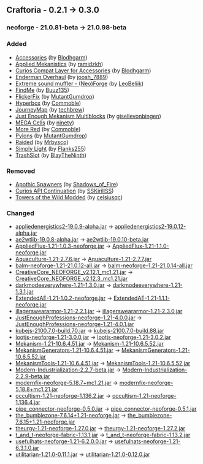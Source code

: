 ## Craftoria - 0.2.1 -> 0.3.0

### neoforge - 21.0.81-beta -> 21.0.98-beta

### Added

  * [Accessories](https://www.curseforge.com/minecraft/mc-mods/accessories) (by [Blodhgarm](https://www.curseforge.com/members/Blodhgarm/projects))
  * [Applied Mekanistics](https://www.curseforge.com/minecraft/mc-mods/applied-mekanistics) (by [ramidzkh](https://www.curseforge.com/members/ramidzkh/projects))
  * [Curios Compat Layer for Accessories](https://www.curseforge.com/minecraft/mc-mods/accessories-cc-layer) (by [Blodhgarm](https://www.curseforge.com/members/Blodhgarm/projects))
  * [Enderman Overhaul](https://www.curseforge.com/minecraft/mc-mods/enderman-overhaul) (by [joosh_7889](https://www.curseforge.com/members/joosh_7889/projects))
  * [Extreme sound muffler - (Neo)Forge](https://www.curseforge.com/minecraft/mc-mods/extreme-sound-muffler) (by [LeoBeliik](https://www.curseforge.com/members/LeoBeliik/projects))
  * [FindMe](https://www.curseforge.com/minecraft/mc-mods/findme) (by [Buuz135](https://www.curseforge.com/members/Buuz135/projects))
  * [FlickerFix](https://www.curseforge.com/minecraft/mc-mods/flickerfix) (by [MutantGumdrop](https://www.curseforge.com/members/MutantGumdrop/projects))
  * [Hyperbox](https://www.curseforge.com/minecraft/mc-mods/hyperbox) (by [Commoble](https://www.curseforge.com/members/Commoble/projects))
  * [JourneyMap](https://www.curseforge.com/minecraft/mc-mods/journeymap) (by [techbrew](https://www.curseforge.com/members/techbrew/projects))
  * [Just Enough Mekanism Multiblocks](https://www.curseforge.com/minecraft/mc-mods/just-enough-mekanism-multiblocks) (by [gisellevonbingen](https://www.curseforge.com/members/gisellevonbingen/projects))
  * [MEGA Cells](https://www.curseforge.com/minecraft/mc-mods/mega-cells) (by [ninety](https://www.curseforge.com/members/ninety/projects))
  * [More Red](https://www.curseforge.com/minecraft/mc-mods/more-red) (by [Commoble](https://www.curseforge.com/members/Commoble/projects))
  * [Pylons](https://www.curseforge.com/minecraft/mc-mods/pylons) (by [MutantGumdrop](https://www.curseforge.com/members/MutantGumdrop/projects))
  * [Raided](https://www.curseforge.com/minecraft/mc-mods/raided) (by [Mrbysco](https://www.curseforge.com/members/Mrbysco/projects))
  * [Simply Light](https://www.curseforge.com/minecraft/mc-mods/simply-light) (by [Flanks255](https://www.curseforge.com/members/Flanks255/projects))
  * [TrashSlot](https://www.curseforge.com/minecraft/mc-mods/trashslot) (by [BlayTheNinth](https://www.curseforge.com/members/BlayTheNinth/projects))

### Removed

  * [Apothic Spawners](https://www.curseforge.com/minecraft/mc-mods/apothic-spawners) (by [Shadows_of_Fire](https://www.curseforge.com/members/Shadows_of_Fire/projects))
  * [Curios API Continuation](https://www.curseforge.com/minecraft/mc-mods/curios-continuation) (by [SSKirillSS](https://www.curseforge.com/members/SSKirillSS/projects))
  * [Towers of the Wild Modded](https://www.curseforge.com/minecraft/mc-mods/towers-of-the-wild-modded) (by [celsiusqc](https://www.curseforge.com/members/celsiusqc/projects))

### Changed

  * [appliedenergistics2-19.0.9-alpha.jar](https://www.curseforge.com/minecraft/mc-mods/applied-energistics-2/files/5524164) -> [appliedenergistics2-19.0.12-alpha.jar](https://www.curseforge.com/minecraft/mc-mods/applied-energistics-2/files/5528874)
  * [ae2wtlib-19.0.8-alpha.jar](https://www.curseforge.com/minecraft/mc-mods/applied-energistics-2-wireless-terminals/files/5503178) -> [ae2wtlib-19.0.10-beta.jar](https://www.curseforge.com/minecraft/mc-mods/applied-energistics-2-wireless-terminals/files/5527543)
  * [AppliedFlux-1.21-1.0.3-neoforge.jar](https://www.curseforge.com/minecraft/mc-mods/applied-flux/files/5509946) -> [AppliedFlux-1.21-1.1.0-neoforge.jar](https://www.curseforge.com/minecraft/mc-mods/applied-flux/files/5531011)
  * [Aquaculture-1.21-2.7.6.jar](https://www.curseforge.com/minecraft/mc-mods/aquaculture/files/5515001) -> [Aquaculture-1.21-2.7.7.jar](https://www.curseforge.com/minecraft/mc-mods/aquaculture/files/5538543)
  * [balm-neoforge-1.21-21.0.12-all.jar](https://www.curseforge.com/minecraft/mc-mods/balm/files/5513938) -> [balm-neoforge-1.21-21.0.14-all.jar](https://www.curseforge.com/minecraft/mc-mods/balm/files/5525369)
  * [CreativeCore_NEOFORGE_v2.12.1_mc1.21.jar](https://www.curseforge.com/minecraft/mc-mods/creativecore/files/5517340) -> [CreativeCore_NEOFORGE_v2.12.3_mc1.21.jar](https://www.curseforge.com/minecraft/mc-mods/creativecore/files/5537865)
  * [darkmodeeverywhere-1.21-1.3.0.jar](https://www.curseforge.com/minecraft/mc-mods/dark-mode-everywhere/files/5486021) -> [darkmodeeverywhere-1.21-1.3.1.jar](https://www.curseforge.com/minecraft/mc-mods/dark-mode-everywhere/files/5523897)
  * [ExtendedAE-1.21-1.0.2-neoforge.jar](https://www.curseforge.com/minecraft/mc-mods/ex-pattern-provider/files/5525907) -> [ExtendedAE-1.21-1.1.1-neoforge.jar](https://www.curseforge.com/minecraft/mc-mods/ex-pattern-provider/files/5536982)
  * [illagersweararmor-1.21-2.2.1.jar](https://www.curseforge.com/minecraft/mc-mods/illagers-wear-armor/files/5446383) -> [illagersweararmor-1.21-2.3.0.jar](https://www.curseforge.com/minecraft/mc-mods/illagers-wear-armor/files/5538867)
  * [JustEnoughProfessions-neoforge-1.21-4.0.0.jar](https://www.curseforge.com/minecraft/mc-mods/just-enough-professions-jep/files/5438693) -> [JustEnoughProfessions-neoforge-1.21-4.0.1.jar](https://www.curseforge.com/minecraft/mc-mods/just-enough-professions-jep/files/5539090)
  * [kubejs-2100.7.0-build.70.jar](https://www.curseforge.com/minecraft/mc-mods/kubejs/files/5499641) -> [kubejs-2100.7.0-build.88.jar](https://www.curseforge.com/minecraft/mc-mods/kubejs/files/5536075)
  * [lootjs-neoforge-1.21-3.0.0.jar](https://www.curseforge.com/minecraft/mc-mods/lootjs/files/5508800) -> [lootjs-neoforge-1.21-3.0.2.jar](https://www.curseforge.com/minecraft/mc-mods/lootjs/files/5537235)
  * [Mekanism-1.21-10.6.4.51.jar](https://www.curseforge.com/minecraft/mc-mods/mekanism/files/5516546) -> [Mekanism-1.21-10.6.5.52.jar](https://www.curseforge.com/minecraft/mc-mods/mekanism/files/5523554)
  * [MekanismGenerators-1.21-10.6.4.51.jar](https://www.curseforge.com/minecraft/mc-mods/mekanism-generators/files/5516549) -> [MekanismGenerators-1.21-10.6.5.52.jar](https://www.curseforge.com/minecraft/mc-mods/mekanism-generators/files/5523557)
  * [MekanismTools-1.21-10.6.4.51.jar](https://www.curseforge.com/minecraft/mc-mods/mekanism-tools/files/5516550) -> [MekanismTools-1.21-10.6.5.52.jar](https://www.curseforge.com/minecraft/mc-mods/mekanism-tools/files/5523558)
  * [Modern-Industrialization-2.2.7-beta.jar](https://www.curseforge.com/minecraft/mc-mods/modern-industrialization/files/5521722) -> [Modern-Industrialization-2.2.9-beta.jar](https://www.curseforge.com/minecraft/mc-mods/modern-industrialization/files/5529060)
  * [modernfix-neoforge-5.18.7+mc1.21.jar](https://www.curseforge.com/minecraft/mc-mods/modernfix/files/5515336) -> [modernfix-neoforge-5.18.8+mc1.21.jar](https://www.curseforge.com/minecraft/mc-mods/modernfix/files/5527238)
  * [occultism-1.21-neoforge-1.136.2.jar](https://www.curseforge.com/minecraft/mc-mods/occultism/files/5525534) -> [occultism-1.21-neoforge-1.136.4.jar](https://www.curseforge.com/minecraft/mc-mods/occultism/files/5534509)
  * [pipe_connector-neoforge-0.5.0.jar](https://www.curseforge.com/minecraft/mc-mods/pipe-connector/files/5538204) -> [pipe_connector-neoforge-0.5.1.jar](https://www.curseforge.com/minecraft/mc-mods/pipe-connector/files/5538621)
  * [the_bumblezone-7.6.14+1.21-neoforge.jar](https://www.curseforge.com/minecraft/mc-mods/the-bumblezone-forge/files/5518311) -> [the_bumblezone-7.6.15+1.21-neoforge.jar](https://www.curseforge.com/minecraft/mc-mods/the-bumblezone-forge/files/5524515)
  * [theurgy-1.21-neoforge-1.27.0.jar](https://www.curseforge.com/minecraft/mc-mods/theurgy/files/5516551) -> [theurgy-1.21-neoforge-1.27.2.jar](https://www.curseforge.com/minecraft/mc-mods/theurgy/files/5536668)
  * [t_and_t-neoforge-fabric-1.13.1.jar](https://www.curseforge.com/minecraft/mc-mods/towns-and-towers/files/5534786) -> [t_and_t-neoforge-fabric-1.13.2.jar](https://www.curseforge.com/minecraft/mc-mods/towns-and-towers/files/5538562)
  * [usefulhats-neoforge-1.21-6.2.0.0.jar](https://www.curseforge.com/minecraft/mc-mods/useful-hats/files/5514210) -> [usefulhats-neoforge-1.21-6.3.1.0.jar](https://www.curseforge.com/minecraft/mc-mods/useful-hats/files/5535462)
  * [utilitarian-1.21.0-0.11.1.jar](https://www.curseforge.com/minecraft/mc-mods/utilitarian/files/5524249) -> [utilitarian-1.21.0-0.12.0.jar](https://www.curseforge.com/minecraft/mc-mods/utilitarian/files/5539823)

